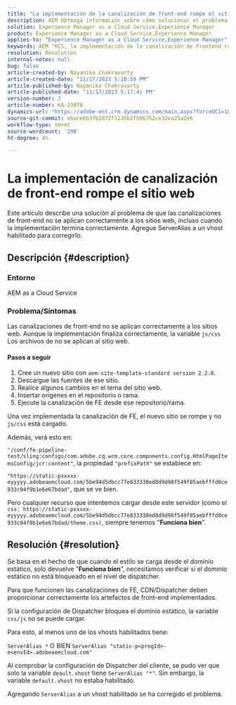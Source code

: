 ```yaml
---
title: "La implementación de la canalización de front-end rompe el sitio web"
description: AEM Obtenga información sobre cómo solucionar el problema as a Cloud Service de la en el que la implementación de la canalización de front-end rompe el sitio web. Agregue ServerAlias a un vhost habilitado.
solution: Experience Manager as a Cloud Service,Experience Manager
product: Experience Manager as a Cloud Service,Experience Manager
applies-to: "Experience Manager as a Cloud Service,Experience Manager"
keywords: AEM "KCS, la implementación de la canalización de Frontend rompe el sitio web, el as a Cloud Service, los archivos js/css no se aplican"
resolution: Resolution
internal-notes: null
bug: false
article-created-by: Nayanika Chakravarty
article-created-date: "11/17/2023 5:10:59 PM"
article-published-by: Nayanika Chakravarty
article-published-date: "11/17/2023 5:17:41 PM"
version-number: 3
article-number: KA-23070
dynamics-url: "https://adobe-ent.crm.dynamics.com/main.aspx?forceUCI=1&pagetype=entityrecord&etn=knowledgearticle&id=791f2b46-6c85-ee11-8179-6045bd0061cb"
source-git-commit: ebace0b3fb1872f1135b2fb06752ce32ea25a2e6
workflow-type: tm+mt
source-wordcount: '298'
ht-degree: 4%

---
```


# La implementación de canalización de front-end rompe el sitio web


Este artículo describe una solución al problema de que las canalizaciones de front-end no se aplican correctamente a los sitios web, incluso cuando la implementación termina correctamente. Agregue ServerAlias a un vhost habilitado para corregirlo.



## Descripción {#description}


### Entorno

AEM as a Cloud Service

### Problema/Síntomas

Las canalizaciones de front-end no se aplican correctamente a los sitios web. Aunque la implementación finaliza correctamente, la variable `js/css` Los archivos de no se aplican al sitio web.

#### Pasos a seguir

1. Cree un nuevo sitio con `aem-site-template-standard version 2.2.0`.
2. Descargue las fuentes de ese sitio.
3. Realice algunos cambios en el tema del sitio web.
4. Insertar orígenes en el repositorio o rama.
5. Ejecute la canalización de FE desde ese repositorio/rama.


Una vez implementada la canalización de FE, el nuevo sitio se rompe y no `js/css` está cargado.

Además, verá esto en:

`"/conf/fe-pipeline-test/sling:configs/com.adobe.cq.wcm.core.components.config.HtmlPageItemsConfig/jcr:content"`, la propiedad `"prefixPath"` se establece en:

`"https://static-pxxxxx-eyyyyy.adobeaemcloud.com/5be94d5dbcc77e833330ed8d9d98f549f85aebfffd0ce933c04f9b1e6e67bdad"`, que se ve bien.

Pero cualquier recurso que intentemos cargar desde este servidor (como el `css: https://static-pxxxxx-eyyyyy.adobeaemcloud.com/5be94d5dbcc77e833330ed8d9d98f549f85aebfffd0ce933c04f9b1e6e67bdad/theme.css)`, siempre tenemos &quot;<b>Funciona bien</b>&quot;.


## Resolución {#resolution}


Se basa en el hecho de que cuando el estilo se carga desde el dominio estático, solo devuelve &quot;<b>Funciona bien</b>&quot;, necesitamos verificar si el dominio estático no está bloqueado en el nivel de dispatcher.

Para que funcionen las canalizaciones de FE, CDN/Dispatcher deben proporcionar correctamente los artefactos de front-end implementados.

Si la configuración de Dispatcher bloquea el dominio estático, la variable `css/js` no se puede cargar.

Para esto, al menos uno de los vhosts habilitados tiene:

`ServerAlias *`
O BIEN
`ServerAlias "static-p<progId>-e<envId>.adobeaemcloud.com"`

Al comprobar la configuración de Dispatcher del cliente, se pudo ver que solo la variable `deault.vhost` tiene `ServerAlias "*"`. Sin embargo, la variable `default.vhost` no estaba habilitado.

Agregando `ServerAlias` a un vhost habilitado se ha corregido el problema.

